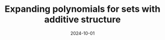 ---
topic: Combinatorics
title: Expanding polynomials for sets with additive structure
date: 2024-10-01
pub:
coauthors: Cosmin Pohoata and Adam Sheffer
arxiv: 2410.20618
slides: 
poster: jmm-2025-poster.pdf
blog:
video:
series: research
pdf:
notes:
---